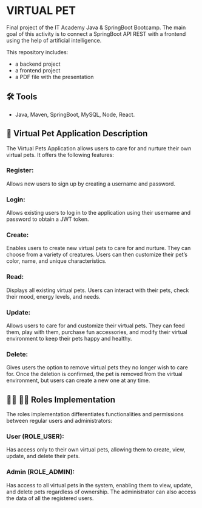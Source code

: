 # VIRTUAL PET

Final project of the IT Academy Java & SpringBoot Bootcamp.
The main goal of this activity is to connect a SpringBoot API REST with a frontend using the help of artificial intelligence. 

This repository includes:

- a backend project
- a frontend project
- a PDF file with the presentation
  

## :hammer_and_wrench: Tools
- Java, Maven, SpringBoot, MySQL, Node, React.
  

## :otter: Virtual Pet Application Description

The Virtual Pets Application allows users to care for and nurture their own virtual pets. It offers the following features:

### Register: 
Allows new users to sign up by creating a username and password.

### Login:
Allows existing users to log in to the application using their username and password to obtain a JWT token.

### Create:
Enables users to create new virtual pets to care for and nurture. They can choose from a variety of creatures. Users can then customize their pet’s color, name, and unique characteristics.

### Read:
Displays all existing virtual pets. Users can interact with their pets, check their mood, energy levels, and needs.

### Update:
Allows users to care for and customize their virtual pets. They can feed them, play with them, purchase fun accessories, and modify their virtual environment to keep their pets happy and healthy.

### Delete:
Gives users the option to remove virtual pets they no longer wish to care for. Once the deletion is confirmed, the pet is removed from the virtual environment, but users can create a new one at any time.


## :man_beard: :red_haired_woman: Roles Implementation

The roles implementation differentiates functionalities and permissions between regular users and administrators:

### User (ROLE_USER):
Has access only to their own virtual pets, allowing them to create, view, update, and delete their pets.

### Admin (ROLE_ADMIN):
Has access to all virtual pets in the system, enabling them to view, update, and delete pets regardless of ownership. The administrator can also access the data of all the registered users.
